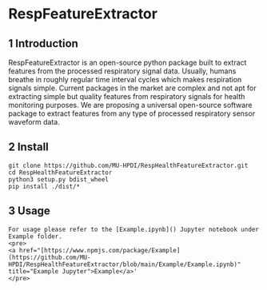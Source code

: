 # RespFeatureExtractor

## 1 Introduction
RespFeatureExtractor is an open-source python package built to extract features from the processed respiratory signal data. Usually, humans breathe in roughly regular time interval cycles which makes respiration signals simple. Current packages in the market are complex and not apt for extracting simple but quality features from respiratory signals for health monitoring purposes. We are proposing a universal open-source software package to extract features from any type of processed respiratory sensor waveform data.

## 2 Install 

````
git clone https://github.com/MU-HPDI/RespHealthFeatureExtractor.git
cd RespHealthFeatureExtractor
python3 setup.py bdist_wheel
pip install ./dist/*
````

## 3 Usage
````
For usage please refer to the [Example.ipynb]() Jupyter notebook under Example folder.
<pre>
<a href="[https://www.npmjs.com/package/Example](https://github.com/MU-HPDI/RespHealthFeatureExtractor/blob/main/Example/Example.ipynb)" title="Example Jupyter">Example</a>'
</pre>
````
